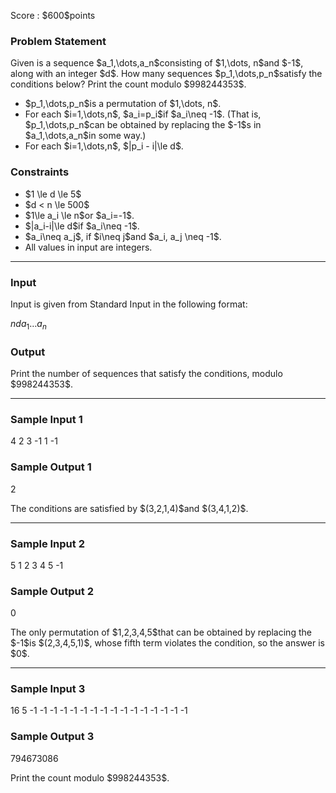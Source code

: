 
<div>

<span>

<span>

<p>
Score : $600$points
</p>

<div>

<section>

### **Problem Statement**

<p>
Given is a sequence $a_1,\dots,a_n$consisting of $1,\dots, n$and $-1$, along with an integer $d$.
How many sequences $p_1,\dots,p_n$satisfy the conditions below?
Print the count modulo $998244353$.
</p>

<ul>

<li>
$p_1,\dots,p_n$is a permutation of $1,\dots, n$.
</li>

<li>
For each $i=1,\dots,n$, $a_i=p_i$if $a_i\neq -1$. (That is, $p_1,\dots,p_n$can be obtained by replacing the $-1$s in $a_1,\dots,a_n$in some way.)
</li>

<li>
For each $i=1,\dots,n$, $|p_i - i|\le d$.
</li>

</ul>

</section>

</div>

<div>

<section>

### **Constraints**

<ul>

<li>
$1 \le d \le 5$
</li>

<li>
$d < n \le 500$
</li>

<li>
$1\le a_i \le n$or $a_i=-1$.
</li>

<li>
$|a_i-i|\le d$if $a_i\neq -1$.
</li>

<li>
$a_i\neq a_j$, if $i\neq j$and $a_i, a_j \neq -1$.
</li>

<li>
All values in input are integers.
</li>

</ul>

</section>

</div>

---

<div>

<div>

<section>

### **Input**

<p>
Input is given from Standard Input in the following format:
</p>

<div>

$n$$d$$a_1$$\dots$$a_n$
</div>

</section>

</div>

<div>

<section>

### **Output**

<p>
Print the number of sequences that satisfy the conditions, modulo $998244353$.
</p>

</section>

</div>

</div>

---

<div>

<section>

### **Sample Input 1**

<div>

4 2
3 -1 1 -1

</div>

</section>

</div>

<div>

<section>

### **Sample Output 1**

<div>

2

</div>

<p>
The conditions are satisfied by $(3,2,1,4)$and $(3,4,1,2)$.
</p>

</section>

</div>

---

<div>

<section>

### **Sample Input 2**

<div>

5 1
2 3 4 5 -1

</div>

</section>

</div>

<div>

<section>

### **Sample Output 2**

<div>

0

</div>

<p>
The only permutation of $1,2,3,4,5$that can be obtained by replacing the $-1$is $(2,3,4,5,1)$, whose fifth term violates the condition, so the answer is $0$.
</p>

</section>

</div>

---

<div>

<section>

### **Sample Input 3**

<div>

16 5
-1 -1 -1 -1 -1 -1 -1 -1 -1 -1 -1 -1 -1 -1 -1 -1

</div>

</section>

</div>

<div>

<section>

### **Sample Output 3**

<div>

794673086

</div>

<p>
Print the count modulo $998244353$.
</p>

</section>

</div>

</span>

</span>

</div>

